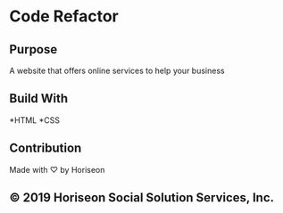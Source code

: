 # Code Refactor

## Purpose

A website that offers online services to help your business

## Build With

*HTML
*CSS

## Contribution

Made with ♡ by Horiseon

## © 2019 Horiseon Social Solution Services, Inc.